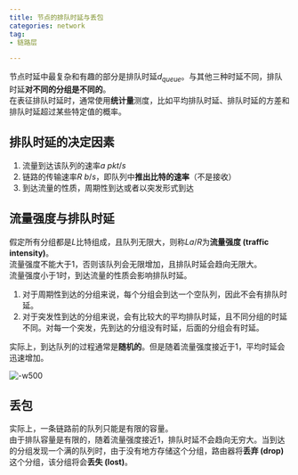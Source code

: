 ```yaml
---
title: 节点的排队时延与丢包   
categories: network  
tag:    
- 链路层

---
```


节点时延中最复杂和有趣的部分是排队时延$d_{queue}$。与其他三种时延不同，排队时延**对不同的分组是不同的**。  
在表征排队时延时，通常使用**统计量**测度，比如平均排队时延、排队时延的方差和排队时延超过某些特定值的概率。  
## 排队时延的决定因素  
1. 流量到达该队列的速率$a\ pkt/s$  
2. 链路的传输速率$R\ b/s$，即队列中**推出比特的速率**（不是接收）  
3. 到达流量的性质，周期性到达或者以突发形式到达    

## 流量强度与排队时延
假定所有分组都是$L$比特组成，且队列无限大，则称$La/R$为**流量强度 (traffic intensity)**。  
流量强度不能大于1，否则该队列会无限增加，且排队时延会趋向无限大。  
流量强度小于1时，到达流量的性质会影响排队时延。  

1. 对于周期性到达的分组来说，每个分组会到达一个空队列，因此不会有排队时延。  
2. 对于突发性到达的分组来说，会有比较大的平均排队时延，且不同分组的时延不同。对每一个突发，先到达的分组没有时延，后面的分组会有时延。  

实际上，到达队列的过程通常是**随机的**。但是随着流量强度接近于1，平均时延会迅速增加。  

![-w500](http://oda58fqub.bkt.clouddn.com/14932158320133.jpg)  
## 丢包  
实际上，一条链路前的队列只能是有限的容量。  
由于排队容量是有限的，随着流量强度接近1，排队时延不会趋向无穷大。当到达的分组发现一个满的队列时，由于没有地方存储这个分组，路由器将**丢弃 (drop)** 这个分组，该分组将会**丢失 (lost)**。  


